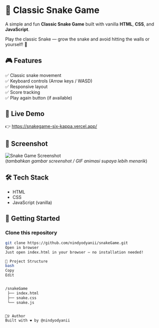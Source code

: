 # 🐍 Classic Snake Game

A simple and fun **Classic Snake Game** built with vanilla **HTML**, **CSS**, and **JavaScript**.

Play the classic Snake — grow the snake and avoid hitting the walls or yourself! 🚀

## 🎮 Features

✅ Classic snake movement  
✅ Keyboard controls (Arrow keys / WASD)  
✅ Responsive layout  
✅ Score tracking  
✅ Play again button (if available)

## 🔗 Live Demo

👉 https://snakegame-six-kappa.vercel.app/

## 📸 Screenshot

![Snake Game Screenshot](#)  
(*tambahkan gambar screenshot / GIF animasi supaya lebih menarik*)

## 🛠️ Tech Stack

- HTML
- CSS
- JavaScript (vanilla)

## 🚀 Getting Started

### Clone this repository

```bash
git clone https://github.com/nindyodyanii/snakeGame.git
Open in browser
Just open index.html in your browser — no installation needed!

📂 Project Structure
bash
Copy
Edit


/snakeGame
 ├── index.html
 ├── snake.css
 └── snake.js


🙋‍♀️ Author
Built with ❤️ by @nindyodyanii
